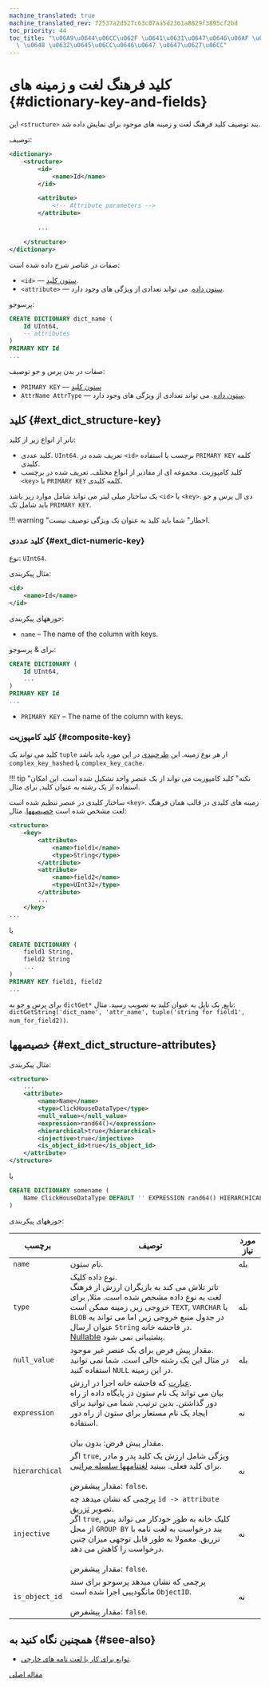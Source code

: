 ```yaml
---
machine_translated: true
machine_translated_rev: 72537a2d527c63c07aa5d2361a8829f3895cf2bd
toc_priority: 44
toc_title: "\u06A9\u0644\u06CC\u062F \u0641\u0631\u0647\u0646\u06AF \u0644\u063A\u062A\
  \ \u0648 \u0632\u0645\u06CC\u0646\u0647 \u0647\u0627\u06CC"
---
```


# کلید فرهنگ لغت و زمینه های {#dictionary-key-and-fields}

این `<structure>` بند توصیف کلید فرهنگ لغت و زمینه های موجود برای نمایش داده شد.

توصیف:

``` xml
<dictionary>
    <structure>
        <id>
            <name>Id</name>
        </id>

        <attribute>
            <!-- Attribute parameters -->
        </attribute>

        ...

    </structure>
</dictionary>
```

صفات در عناصر شرح داده شده است:

-   `<id>` — [ستون کلید](external-dicts-dict-structure.md#ext_dict_structure-key).
-   `<attribute>` — [ستون داده](external-dicts-dict-structure.md#ext_dict_structure-attributes). می تواند تعدادی از ویژگی های وجود دارد.

پرسوجو:

``` sql
CREATE DICTIONARY dict_name (
    Id UInt64,
    -- attributes
)
PRIMARY KEY Id
...
```

صفات در بدن پرس و جو توصیف:

-   `PRIMARY KEY` — [ستون کلید](external-dicts-dict-structure.md#ext_dict_structure-key)
-   `AttrName AttrType` — [ستون داده](external-dicts-dict-structure.md#ext_dict_structure-attributes). می تواند تعدادی از ویژگی های وجود دارد.

## کلید {#ext_dict_structure-key}

تاتر از انواع زیر از کلید:

-   کلید عددی. `UInt64`. تعریف شده در `<id>` برچسب یا استفاده `PRIMARY KEY` کلمه کلیدی.
-   کلید کامپوزیت. مجموعه ای از مقادیر از انواع مختلف. تعریف شده در برچسب `<key>` یا `PRIMARY KEY` کلمه کلیدی.

یک ساختار میلی لیتر می تواند شامل موارد زیر باشد `<id>` یا `<key>`. دی ال پرس و جو باید شامل تک `PRIMARY KEY`.

!!! warning "اخطار"
    شما باید کلید به عنوان یک ویژگی توصیف نیست.

### کلید عددی {#ext_dict-numeric-key}

نوع: `UInt64`.

مثال پیکربندی:

``` xml
<id>
    <name>Id</name>
</id>
```

حوزههای پیکربندی:

-   `name` – The name of the column with keys.

برای & پرسوجو:

``` sql
CREATE DICTIONARY (
    Id UInt64,
    ...
)
PRIMARY KEY Id
...
```

-   `PRIMARY KEY` – The name of the column with keys.

### کلید کامپوزیت {#composite-key}

کلید می تواند یک `tuple` از هر نوع زمینه. این [طرحبندی](external-dicts-dict-layout.md) در این مورد باید باشد `complex_key_hashed` یا `complex_key_cache`.

!!! tip "نکته"
    کلید کامپوزیت می تواند از یک عنصر واحد تشکیل شده است. این امکان استفاده از یک رشته به عنوان کلید, برای مثال.

ساختار کلیدی در عنصر تنظیم شده است `<key>`. زمینه های کلیدی در قالب همان فرهنگ لغت مشخص شده است [خصیصهها](external-dicts-dict-structure.md). مثال:

``` xml
<structure>
    <key>
        <attribute>
            <name>field1</name>
            <type>String</type>
        </attribute>
        <attribute>
            <name>field2</name>
            <type>UInt32</type>
        </attribute>
        ...
    </key>
...
```

یا

``` sql
CREATE DICTIONARY (
    field1 String,
    field2 String
    ...
)
PRIMARY KEY field1, field2
...
```

برای پرس و جو به `dictGet*` تابع, یک تاپل به عنوان کلید به تصویب رسید. مثال: `dictGetString('dict_name', 'attr_name', tuple('string for field1', num_for_field2))`.

## خصیصهها {#ext_dict_structure-attributes}

مثال پیکربندی:

``` xml
<structure>
    ...
    <attribute>
        <name>Name</name>
        <type>ClickHouseDataType</type>
        <null_value></null_value>
        <expression>rand64()</expression>
        <hierarchical>true</hierarchical>
        <injective>true</injective>
        <is_object_id>true</is_object_id>
    </attribute>
</structure>
```

یا

``` sql
CREATE DICTIONARY somename (
    Name ClickHouseDataType DEFAULT '' EXPRESSION rand64() HIERARCHICAL INJECTIVE IS_OBJECT_ID
)
```

حوزههای پیکربندی:

| برچسب                                                | توصیف                                                                                                                                                                                                                                                                                                                    | مورد نیاز |
|------------------------------------------------------|--------------------------------------------------------------------------------------------------------------------------------------------------------------------------------------------------------------------------------------------------------------------------------------------------------------------------|-----------|
| `name`                                               | نام ستون.                                                                                                                                                                                                                                                                                                                | بله       |
| `type`                                               | نوع داده کلیک.<br/>تاتر تلاش می کند به بازیگران ارزش از فرهنگ لغت به نوع داده مشخص شده است. مثلا, برای خروجی زیر, زمینه ممکن است `TEXT`, `VARCHAR` یا `BLOB` در جدول منبع خروجی زیر, اما می تواند به عنوان ارسال `String` در فاحشه خانه.<br/>[Nullable](../../../sql-reference/data-types/nullable.md) پشتیبانی نمی شود. | بله       |
| `null_value`                                         | مقدار پیش فرض برای یک عنصر غیر موجود.<br/>در مثال این یک رشته خالی است. شما نمی توانید استفاده کنید `NULL` در این زمینه.                                                                                                                                                                                                 | بله       |
| `expression`                                         | [عبارت](../../syntax.md#syntax-expressions) که فاحشه خانه اجرا در ارزش.<br/>بیان می تواند یک نام ستون در پایگاه داده از راه دور گذاشتن. بدین ترتیب, شما می توانید برای ایجاد یک نام مستعار برای ستون از راه دور استفاده.<br/><br/>مقدار پیش فرض: بدون بیان.                                                              | نه        |
| <a name="hierarchical-dict-attr"></a> `hierarchical` | اگر `true`, ویژگی شامل ارزش یک کلید پدر و مادر برای کلید فعلی. ببینید [لغتنامهها سلسله مراتبی](external-dicts-dict-hierarchical.md).<br/><br/>مقدار پیشفرض: `false`.                                                                                                                                                     | نه        |
| `injective`                                          | پرچمی که نشان میدهد چه `id -> attribute` تصویر [تزریق](https://en.wikipedia.org/wiki/Injective_function).<br/>اگر `true`, کلیک خانه به طور خودکار می تواند پس از محل `GROUP BY` بند درخواست به لغت نامه با تزریق. معمولا به طور قابل توجهی میزان چنین درخواست را کاهش می دهد.<br/><br/>مقدار پیشفرض: `false`.            | نه        |
| `is_object_id`                                       | پرچمی که نشان میدهد پرسوجو برای سند مانگودیبی اجرا شده است `ObjectID`.<br/><br/>مقدار پیشفرض: `false`.                                                                                                                                                                                                                   | نه        |

## همچنین نگاه کنید به {#see-also}

-   [توابع برای کار با لغت نامه های خارجی](../../../sql-reference/functions/ext-dict-functions.md).

[مقاله اصلی](https://clickhouse.tech/docs/en/query_language/dicts/external_dicts_dict_structure/) <!--hide-->

